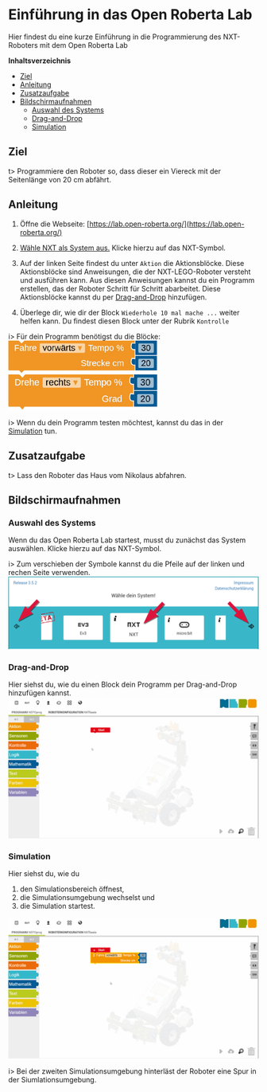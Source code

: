 # Einführung in das Open Roberta Lab
Hier findest du eine kurze Einführung in die Programmierung des NXT-Roboters mit dem Open Roberta Lab

**Inhaltsverzeichnis**
<!-- vscode-markdown-toc -->
* [Ziel](#Ziel)
* [Anleitung](#Anleitung)
* [Zusatzaufgabe](#Zusatzaufgabe)
* [Bildschirmaufnahmen](#Bildschirmaufnahmen)
	* [Auswahl des Systems](#Auswahl-des-Systems)
	* [Drag-and-Drop](#Drag-and-Drop)
	* [Simulation](#Simulation)

<!-- vscode-markdown-toc-config
	numbering=false
	autoSave=true
	/vscode-markdown-toc-config -->
<!-- /vscode-markdown-toc -->

## <a name='Ziel'></a>Ziel
t> Programmiere den Roboter so, dass dieser ein Viereck mit der Seitenlänge von 20 cm abfährt.

## <a name='Anleitung'></a>Anleitung
1. Öffne die Webseite: [https://lab.open-roberta.org/](https://lab.open-roberta.org/)
2. [Wähle NXT als System aus.](#Auswahl-des-Systems) Klicke hierzu auf das NXT-Symbol.

3. Auf der linken Seite findest du unter `Aktion` die Aktionsblöcke.
Diese Aktionsblöcke sind Anweisungen, die der NXT-LEGO-Roboter versteht
und ausführen kann. Aus diesen Anweisungen kannst du ein Programm
erstellen, das der Roboter Schritt für Schritt abarbeitet.
Diese Aktionsblöcke kannst du per [Drag-and-Drop](#Drag-and-Drop) hinzufügen.

4. Überlege dir, wie dir der Block `Wiederhole 10 mal mache ...` weiter helfen
kann. Du findest diesen Block unter der Rubrik `Kontrolle`

i> Für dein Programm benötigst du die Blöcke: <br>
<img alt="Programm-Block 'Fahre vorwärts Tempo % ___ Strecke cm ___'" style="text-align:left" width="300" src="img/Block_fahre_vorwaerts_tempo_in_prozent_strecke_in_cm.png"> 
<img alt="Programm-Block 'Drehe rechts Tempo % ___ Grad ___'" style="text-align:left" width="300" src="img/Block_drehe_rechts_tempo_in_prozent_winkel_in_grad.png">

i> Wenn du dein Programm testen möchtest, kannst du das in der [Simulation](#Simulation) tun.

## <a name='Zusatzaufgabe'></a>Zusatzaufgabe
t> Lass den Roboter das Haus vom Nikolaus abfahren.


## <a name='Bildschirmaufnahmen'></a>Bildschirmaufnahmen

### <a name='Auswahl-des-Systems'></a>Auswahl des Systems
Wenn du das Open Roberta Lab startest, musst du zunächst das System auswählen.
Klicke hierzu auf das NXT-Symbol.

i> Zum verschieben der Symbole kannst du die Pfeile auf der linken und rechen Seite verwenden.
![System-Auswahl-Fenster mit dem Text "Wähle dein System" - Zur auswahl stehen EV3, NXT oder micro:bit ... - mit Pfeilen auf der linken und rechten Seite des Bildes.](img/waehle_dein_system.png)

### <a name='Drag-and-Drop'></a>Drag-and-Drop
Hier siehst du, wie du einen Block dein Programm per Drag-and-Drop hinzufügen kannst.
![Drag and Drop Animation](img/drag_and_drop_aktion_block.gif)

### <a name='Simulation'></a>Simulation
Hier siehst du, wie du
1. den Simulationsbereich öffnest,
2. die Simulationsumgebung wechselst und
3. die Simulation startest.

![Simulations Anmimation](img/simulation.gif)

i> Bei der zweiten Simulationsumgebung hinterläst der Roboter eine Spur in der Siumlationsumgebung.
